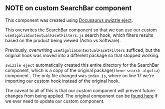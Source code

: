 ## NOTE on custom SearchBar component

This component was created using [Docusaurus swizzle eject](https://docusaurus.io/docs/swizzling#ejecting).

This overwrites the SearchBar component so that we can use our custom `useAlgoliaContextualFacetFilters.js` search hook, which filters results based on the product being viewed (Astro vs Software).

Previously, overwriting `useAlgoliaContextualFacetFilters` sufficed, but the original hook was moved into a different package so that stopped working.

`swizzle eject` automatically created this entire directory for the SearchBar component, which is a copy of the original package(`theme-search-algolia`) component . The only file changed was `index.js`, where on line 17 we're importing our custom hook instead of the original hook.

The caveat to all of this is that our custom component will prevent future changes from being applied. The original component can be [found here](node_modules/@docusaurus/theme-search-algolia/lib/theme/SearchBar) if we ever need to update our custom component. 